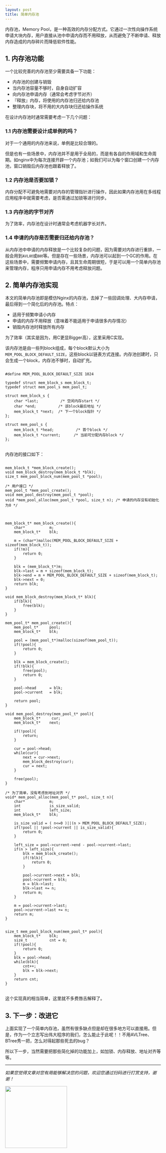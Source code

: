```yaml
---
layout: post
title: 简单内存池
---
```


内存池，Memory Pool，是一种高效的内存分配方式。它通过一次性向操作系统申请大块内存，用户直接从池中申请内存而不用释放，从而避免了不断申请、释放内存造成的内存碎片而降低软件性能。


## 1. 内存池功能
一个比较完善的内存池至少需要具备一下功能：

* 内存池的创建与销毁
* 当内存池容量不够时，自身自动扩容
* 向内存池申请内存（通常会考虑字节对齐）
* 『释放』内存，将使用的内存池归还给内存池
* 整理内存块，将不用的大内存块归还给操作系统

在设计内存池时通常需要考虑一下几个问题：

### 1.1 内存池需要设计成单例的吗？

对于一个通用的内存池来说，单例是比较合理的。

但是也有一些场景中，内存池并不是用于全局的，而是有各自的作用域和生命周期。如nginx中为每次连接开辟一个内存池；如我们可以为每个窗口创建一个内存池，窗口销毁后内存池也跟着释放了。


### 1.2 内存池是否要加锁？
内存分配不可避免地需要对内存的管理指针进行操作，因此如果内存池用在多线程应用程序中就需要考虑，是否需通过加锁等进行同步。

### 1.3 内存池的字节对齐
为了效率，内存池在设计时通常会考虑机器字长对齐。

### 1.4 申请的内存是否需要归还给内存池？
从内存池中申请的内存释放是一个比较复杂的问题，因为需要对内存进行重排，一般会用到`AVL树`或`B树`等。但是存在一些场景，内存池可以起到一个GC的作用。在这些场景中，需要频繁申请内存，且其生命周期很短，于是可以用一个简单内存池来管理内存，程序只用申请内存不用考虑释放问题。


## 2. 简单内存池实现
本文的简单内存池即是模仿Nginx的内存池，去掉了一些回调处理、大内存申请，最后得到一个简化后的内存池。特点：

* 适用于频繁申请小内存
* 申请的内存不用释放（意味着不能适用于申请很多内存情况）
* 销毁内存池时释放所有内存

为了效率（其实是因为，用C更显Bigger高），这里采用C实现。

该内存池是由一些列block组成，每个block默认大小为`MEM_POOL_BLOCK_DEFAULT_SIZE`，这些block以链表方式连接。内存池创建时，只会生成一个block，内存池不够时，自动扩充。


<pre class="language-c">
<code>
#define MEM_POOL_BLOCK_DEFAULT_SIZE 1024

typedef struct mem_block_s mem_block_t;
typedef struct mem_pool_s mem_pool_t;

struct mem_block_s {
    char *last;	         /* 空闲内存start */
    char *end;          /* 该block最后地址 */
    mem_block_t *next;  /* 下一个block指针 */
};

struct mem_pool_s {
    mem_block_t *head;			/* 首个block */
    mem_block_t *current;      /* 当前可分配内存block */
};
</code>
</pre>

内存池的接口如下：

<pre class="language-c">
<code>
mem_block_t *mem_block_create();
void mem_block_destroy(mem_block_t *blk);
size_t mem_pool_block_num(mem_pool_t *pool);

/* 用户接口 */ 
mem_pool_t *mem_pool_create();
void mem_pool_destroy(mem_pool_t *pool);
void *mem_pool_alloc(mem_pool_t *pool, size_t n); /* 申请的内存没有初始化为0 */
</code>
</pre>


<pre class="language-c">
<code>
mem_block_t* mem_block_create(){
    char*           m;
    mem_block_t*    blk;

    m = (char*)malloc(MEM_POOL_BLOCK_DEFAULT_SIZE + sizeof(mem_block_t));
    if(!m){
        return 0;
    }

    blk = (mem_block_t*)m;
    blk->last = m + sizeof(mem_block_t);
    blk->end = m + MEM_POOL_BLOCK_DEFAULT_SIZE + sizeof(mem_block_t);
    blk->next = 0;
    return blk;
}

void mem_block_destroy(mem_block_t* blk){
    if(blk){
        free(blk);
    }
}

mem_pool_t* mem_pool_create(){
    mem_pool_t*     pool;
    mem_block_t*    blk;

    pool = (mem_pool_t*)malloc(sizeof(mem_pool_t));
    if(!pool){
        return 0;
    }

    blk = mem_block_create();
    if(!blk){
        free(pool);
        return 0;
    }

    pool->head      = blk;
    pool->current   = blk;

    return pool;
}

void mem_pool_destroy(mem_pool_t* pool){
    mem_block_t*     cur;
    mem_block_t*    next;

    if(!pool){
        return;
    }

    cur = pool->head;
    while(cur){
        next = cur->next;
        mem_block_destroy(cur);
        cur = next;
    }

    free(pool);
}

/* 为了简单，没有考虑到地址对齐 */
void* mem_pool_alloc(mem_pool_t* pool, size_t n){
    char*           m;
    int             is_size_valid;
    int             left_size;
    mem_block_t*    blk;

    is_size_valid = ( n<=0 )||(n > MEM_POOL_BLOCK_DEFAULT_SIZE);
    if(!pool || !pool->current || is_size_valid){
        return 0;
    }

    left_size = pool->current->end - pool->current->last;
    if(n > left_size){
        blk = mem_block_create();
        if(!blk){
            return 0;
        }

        pool->current->next = blk;
        pool->current = blk;
        m = blk->last;
        blk->last += n;
        return m;
    }

    m = pool->current->last;
    pool->current->last += n;
    return m;
}


size_t mem_pool_block_num(mem_pool_t* pool){
    mem_block_t*    blk;
    size_t          cnt = 0;
    if(!pool){
        return 0;
    }
    blk = pool->head;
    while(blk){
        cnt++;
        blk = blk->next;
    }
    return cnt;
}
</code>
</pre>

这个实现真的相当简单，这里就不多费唇舌解释了。

## 3. 下一步：改进它
上面实现了一个简单内存池，虽然有很多缺点但是却在很多地方可以直接用。但是，作为一个立志写出伟大程序的我们，怎么能止于此呢！！不用AVLTree、BTree秀一把，怎么对得起那些死去的bug？

所以下一步，当然需要把那些简化掉的功能加上，如加锁、内存释放、地址对齐等等。


---

_如果您觉得文章对您有用能够解决您的问题，欢迎您通过扫码进行打赏支持，谢谢！_

<img src="/public/post/img/alipay.jpg" style="width: 200px;margin:auto auto;"/>

